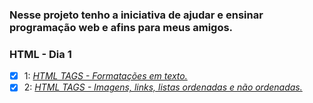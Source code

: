 ### Nesse projeto tenho a iniciativa de ajudar e ensinar programação web e afins para meus amigos.

### HTML - Dia 1
- [x] 1: [_HTML TAGS - Formatações em texto._](https://github.com/LiukenMonteiro/Projeto---aulas/blob/main/Projeto%20-%20aula%201/aula1.html)
- [x] 2: [_HTML TAGS - Imagens, links, listas ordenadas e não ordenadas._](https://github.com/LiukenMonteiro/Projeto---aulas/tree/main/Projeto%20-%20aula%202)